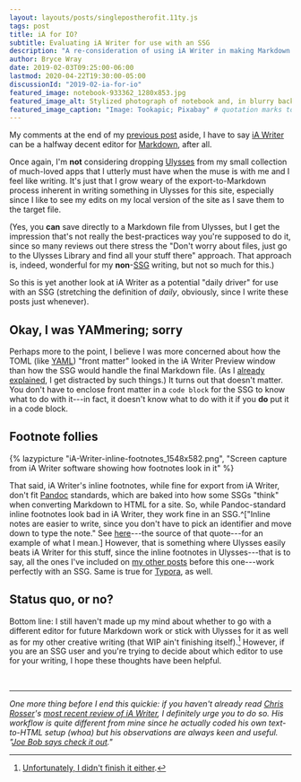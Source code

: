 ```yaml
---
layout: layouts/posts/singlepostherofit.11ty.js
tags: post
title: iA for IO? 
subtitle: Evaluating iA Writer for use with an SSG
description: "A re-consideration of using iA Writer in making Markdown files for this site’s posts."
author: Bryce Wray
date: 2019-02-03T09:25:00-06:00
lastmod: 2020-04-22T19:30:00-05:00
discussionId: "2019-02-ia-for-io"
featured_image: notebook-933362_1280x853.jpg
featured_image_alt: Stylized photograph of notebook and, in blurry background, a pencil
featured_image_caption: "Image: Tookapic; Pixabay" # quotation marks to allow colon
---
```


My comments at the end of my [previous post](/posts/2019/01/blox-sux) aside, I have to say [iA Writer](https://www.ia.net/writer) can be a halfway decent editor for [Markdown](https://daringfireball.net/projects/markdown/), after all.

Once again, I'm **not** considering dropping [Ulysses](https://ulysses.app) from my small collection of much-loved apps that I utterly must have when the muse is with me and I feel like writing. It's just that I grow weary of the export-to-Markdown process inherent in writing something in Ulysses for this site, especially since I like to see my edits on my local version of the site as I save them to the target file.

(Yes, you **can** save directly to a Markdown file from Ulysses, but I get the impression that's not really the best-practices way you're supposed to do it, since so many reviews out there stress the "Don't worry about files, just go to the Ulysses Library and find all your stuff there" approach. That approach is, indeed, wonderful for my **non**-[SSG](https://staticgen.com) writing, but not so much for this.)

So this is yet another look at iA Writer as a potential "daily driver" for use with an SSG (stretching the definition of *daily*, obviously, since I write these posts just whenever).

## Okay, I was YAMmering; sorry

Perhaps more to the point, I believe I was more concerned about how the TOML (like [YAML](https://yaml.org)) "front matter" looked in the iA Writer Preview window than how the SSG would handle the final Markdown file. (As I [already explained](/posts/2018/09/why-finally-settled-ulysses), I get distracted by such things.) It turns out that doesn't matter. You don't have to enclose front matter in a ```code block``` for the SSG to know what to do with it---in fact, it doesn't know what to do with it if you **do** put it in a code block.

## Footnote follies

{% lazypicture "iA-Writer-inline-footnotes_1548x582.png", "Screen capture from iA Writer software showing how footnotes look in it" %}

That said, iA Writer's inline footnotes, while fine for export from iA Writer, don't fit [Pandoc](https://pandoc.org) standards, which are baked into how some SSGs "think" when converting Markdown to HTML for a site. So, while Pandoc-standard inline footnotes look bad in iA Writer, they work fine in an SSG.^["Inline notes are easier to write, since you don't have to pick an identifier and move down to type the note." See [here](https://github.com/Witiko/markdown/issues/3)---the source of that quote---for an example of what I mean.] However, that is something where Ulysses easily beats iA Writer for this stuff, since the inline footnotes in Ulysses---that is to say, all the ones I've included on [my other posts](/posts) before this one---work perfectly with an SSG. Same is true for [Typora](https://typora.io), as well.

## Status quo, or no?

Bottom line: I still haven't made up my mind about whether to go with a different editor for future Markdown work or stick with Ulysses for it as well as for my other creative writing (that WIP ain't finishing itself).[^RIPWIP] However, if you are an SSG user and you're trying to decide about which editor to use for your writing, I hope these thoughts have been helpful.

[^RIPWIP]: [Unfortunately, I didn't finish it either](/posts/2020/04/murdered-darlings).

<br />
<hr />

*One more thing before I end this quickie: if you haven't already read [Chris Rosser](https://chrisrosser.net)'s [most recent review of iA Writer](https://chrisrosser.net/posts/2019/01/26/ia-writer-5-review/), I definitely urge you to do so. His workflow is quite different from mine since he actually coded his own text-to-HTML setup (whoa) but his observations are always keen and useful. "[Joe Bob says check it out](https://en.wikipedia.org/wiki/Joe_Bob_Briggs)."*